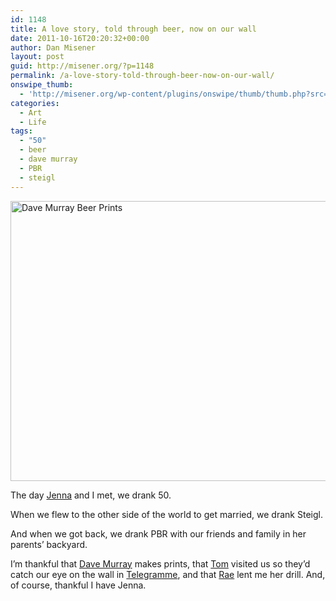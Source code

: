 ```yaml
---
id: 1148
title: A love story, told through beer, now on our wall
date: 2011-10-16T20:20:32+00:00
author: Dan Misener
layout: post
guid: http://misener.org/?p=1148
permalink: /a-love-story-told-through-beer-now-on-our-wall/
onswipe_thumb:
  - 'http://misener.org/wp-content/plugins/onswipe/thumb/thumb.php?src=http://misener.org/wp-content/uploads/2011/10/6251068689_9cb5fd571f_b.jpg&amp;w=600&amp;h=800&amp;zc=1&amp;q=75&amp;f=0'
categories:
  - Art
  - Life
tags:
  - "50"
  - beer
  - dave murray
  - PBR
  - steigl
---
```

<img class="alignnone size-full wp-image-1149" title="Dave Murray Beer Prints" src="http://misener.org/wp-content/uploads/2011/10/6251068689_9cb5fd571f_b-e1318813756292.jpg" alt="Dave Murray Beer Prints" width="600" height="448" />

The day [Jenna](http://ahbon.ca) and I met, we drank 50.

When we flew to the other side of the world to get married, we drank Steigl.

And when we got back, we drank PBR with our friends and family in her parents&#8217; backyard.

I&#8217;m thankful that [Dave Murray](http://www.davemurrayillustration.com/) makes prints, that [Tom](http://tomlucier.com/) visited us so they&#8217;d catch our eye on the wall in [Telegramme](http://www.telegramme.ca/), and that [Rae](https://twitter.com/#!/raeannemiller) lent me her drill. And, of course, thankful I have Jenna.